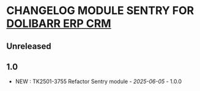 # CHANGELOG MODULE SENTRY FOR [DOLIBARR ERP CRM](https://www.dolibarr.org)

## Unreleased

## 1.0
- NEW : TK2501-3755 Refactor Sentry module - *2025-06-05* - 1.0.0
